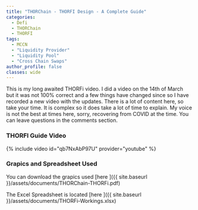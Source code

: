 ```yaml
---
title: "THORChain - THORFI Design - A Complete Guide"
categories:
  - Defi
  - THORChain
  - THORFI
tags:
  - MCCN  
  - "Liquidity Provider"
  - "Liquidity Pool"
  - "Cross Chain Swaps"
author_profile: false
classes: wide
---
```


This is my long awaited THORFi video. I did a video on the 14th of March but it was not 100% correct and a few things have changed since so I have recorded a new video with the updates. 
There is a lot of content here, so take your time. It is complex so it does take a lot of time to explain. My voice is not the best at times here, sorry, recovering from COVID at the time.
You can leave questions in the comments section.

### THORFI Guide Video

{% include video id="qb7NxAbP97U" provider="youtube" %}

### Grapics and Spreadsheet Used

You can download the grapics used [here ]({{ site.baseurl }}/assets/documents/THORChain-THORFi.pdf)

The Excel Spreadsheet is located [here ]({{ site.baseurl }}/assets/documents/THORFi-Workings.xlsx)
